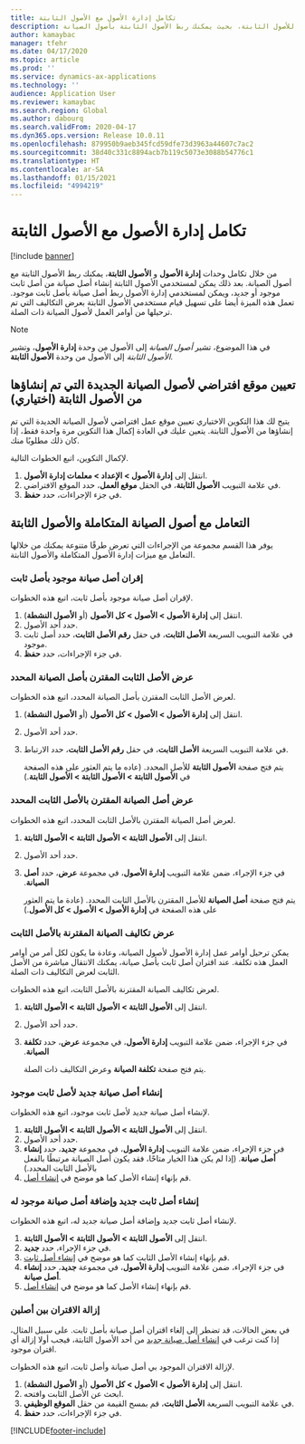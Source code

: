 ```yaml
---
title: تكامل إدارة الأصول مع الأصول الثابتة
description: يوضح هذا الموضوع كيفية تكامل وحدات إدارة الأصول والوحدات النمطية للأصول الثابتة، بحيث يمكنك ربط الأصول الثابتة بأصول الصيانة.
author: kamaybac
manager: tfehr
ms.date: 04/17/2020
ms.topic: article
ms.prod: ''
ms.service: dynamics-ax-applications
ms.technology: ''
audience: Application User
ms.reviewer: kamaybac
ms.search.region: Global
ms.author: dabourq
ms.search.validFrom: 2020-04-17
ms.dyn365.ops.version: Release 10.0.11
ms.openlocfilehash: 879950b9aeb345fcd59dfe73d3963a44607c7ac2
ms.sourcegitcommit: 38d40c331c8894acb7b119c5073e3088b54776c1
ms.translationtype: HT
ms.contentlocale: ar-SA
ms.lasthandoff: 01/15/2021
ms.locfileid: "4994219"
---
```

# <a name="integrate-asset-management-with-fixed-assets"></a>تكامل إدارة الأصول مع الأصول الثابتة

[!include [banner](../../includes/banner.md)]

من خلال تكامل وحدات **إدارة الأصول** و **الأصول الثابتة**، يمكنك ربط الأصول الثابتة مع أصول الصيانة. بعد ذلك يمكن لمستخدمي الأصول الثابتة إنشاء أصل صيانة من أصل ثابت موجود أو جديد، ويمكن لمستخدمي إدارة الأصول ربط أصل صيانة بأصل ثابت موجود. تعمل هذه الميزة أيضا على تسهيل قيام مستخدمي الأصول الثابتة بعرض التكاليف التي تم ترحيلها من أوامر العمل لأصول الصيانة ذات الصلة.

> [!NOTE]
> في هذا الموضوع، تشير *أصول الصيانة* إلى الأصول من وحدة **إدارة الأصول**، وتشير *الأصول الثابتة* إلى الأصول من وحدة **الأصول الثابتة**.

## <a name="set-a-default-location-for-new-maintenance-assets-that-are-created-from-fixed-assets-optional"></a>تعيين موقع افتراضي لأصول الصيانة الجديدة التي تم إنشاؤها من الأصول الثابتة (اختياري)

يتيح لك هذا التكوين الاختياري تعيين موقع عمل افتراضي لأصول الصيانة الجديدة التي تم إنشاؤها من الأصول الثابتة. يتعين عليك في العادة إكمال هذا التكوين مرة واحدة فقط، إذا كان ذلك مطلوبًا منك.

لإكمال التكوين، اتبع الخطوات التالية.

1. انتقل إلى **إدارة الأصول‬ \> الإعداد‬ \> معلمات إدارة الأصول**.
1. في علامة التبويب **الأصول الثابتة**، في الحقل **موقع العمل**، حدد الموقع الافتراضي.
1. في جزء الإجراءات، حدد **حفظ**.

## <a name="work-with-integrated-maintenance-assets-and-fixed-assets"></a>التعامل مع أصول الصيانة المتكاملة والأصول الثابتة

يوفر هذا القسم مجموعة من الإجراءات التي تعرض طرقًا متنوعة يمكنك من خلالها التعامل مع ميزات إدارة الأصول المتكاملة والأصول الثابتة.

### <a name="associate-an-existing-maintenance-asset-with-a-fixed-asset"></a>إقران أصل صيانة موجود بأصل ثابت

لإقران أصل صيانة موجود بأصل ثابت، اتبع هذه الخطوات.

1. انتقل إلى **إدارة الأصول \> الأصول \> كل الأصول** (أو **الأصول النشطة**).
1. حدد أحد الأصول.
1. في علامة التبويب السريعة **الأصل الثابت**، في حقل **رقم الأصل الثابت**، حدد أصل ثابت موجود.
1. في جزء الإجراءات، حدد **حفظ**.

### <a name="view-the-fixed-asset-that-is-associated-with-a-selected-maintenance-asset"></a>عرض الأصل الثابت المقترن بأصل الصيانة المحدد

لعرض الأصل الثابت المقترن بأصل الصيانة المحدد، اتبع هذه الخطوات.

1. انتقل إلى **إدارة الأصول \> الأصول \> كل الأصول** (أو **الأصول النشطة**).
1. حدد أحد الأصول.
1. في علامة التبويب السريعة **الأصل الثابت**، في حقل **رقم الأصل الثابت**، حدد الارتباط.

    يتم فتح صفحة **الأصول الثابتة** للأصل المحدد. (عاده ما يتم العثور على هذه الصفحة في **الأصول الثابتة \> الأصول الثابتة \> الأصول الثابتة**.)

### <a name="view-the-maintenance-asset-that-is-associated-with-a-selected-fixed-asset"></a>عرض أصل الصيانة المقترن بالأصل الثابت المحدد

لعرض أصل الصيانة المقترن بالأصل الثابت المحدد، اتبع هذه الخطوات.

1. انتقل إلى **الأصول الثابتة \> الأصول الثابتة \> الأصول الثابتة**.
1. حدد أحد الأصول.
1. في جزء الإجراء، ضمن علامة التبويب **إدارة الأصول**، في مجموعة **‏‫عرض**، حدد **أصل الصيانة**.

    يتم فتح صفحة **أصل الصيانة** للأصل المقترن بالأصل الثابت المحدد. (عادة ما يتم العثور على هذه الصفحة في **إدارة الأصول \> الأصول \> كل الأصول**.)

### <a name="view-maintenance-costs-that-are-associated-with-a-fixed-asset"></a>عرض تكاليف الصيانة المقترنة بالأصل الثابت

يمكن ترحيل أوامر عمل إدارة الأصول لأصول الصيانة، وعادة ما يكون لكل أمر من أوامر العمل هذه تكلفة. عند اقتران أصل ثابت بأصل صيانة، يمكنك الانتقال مباشرة من الأصل الثابت لعرض التكاليف ذات الصلة.

لعرض تكاليف الصيانة المقترنة بالأصل الثابت، اتبع هذه الخطوات.

1. انتقل إلى **الأصول الثابتة \> الأصول الثابتة \> الأصول الثابتة**.
1. حدد أحد الأصول.
1. في جزء الإجراء، ضمن علامة التبويب **إدارة الأصول**، في مجموعة **‏‫عرض**، حدد **تكلفة الصيانة**.

    يتم فتح صفحة **تكلفة الصيانة** وعرض التكاليف ذات الصلة.

### <a name="create-a-new-maintenance-asset-for-an-existing-fixed-asset"></a><a name="new-maintenance-from-fixed"></a>إنشاء أصل صيانة جديد لأصل ثابت موجود

لإنشاء أصل صيانة جديد لأصل ثابت موجود، اتبع هذه الخطوات.

1. انتقل إلى **الأصول الثابتة \> الأصول الثابتة \> الأصول الثابتة**.
1. حدد أحد الأصول.
1. في جزء الإجراء، ضمن علامة التبويب **إدارة الأصول**، في مجموعة **‏جديد**، حدد **إنشاء أصل صيانة**. (إذا لم يكن هذا الخيار متاحًا، فقد يكون أصل الصيانة مرتبطًا بالفعل بالأصل الثابت المحدد.)
1. قم بإنهاء إنشاء الأصل كما هو موضح في [إنشاء أصل](../objects/create-an-object.md).

### <a name="create-a-new-fixed-asset-and-add-a-new-maintenance-asset-for-it"></a>إنشاء أصل ثابت جديد وإضافة أصل صيانة موجود له

لإنشاء أصل ثابت جديد وإضافة أصل صيانة جديد له، اتبع هذه الخطوات.

1. انتقل إلى **الأصول الثابتة \> الأصول الثابتة \> الأصول الثابتة**.
1. في جزء الإجراء، حدد **جديد**.
1. قم بإنهاء إنشاء الأصل الثابت كما هو موضح في [إنشاء أصل ثابت](../../../finance/fixed-assets/tasks/create-fixed-asset.md).
1. في جزء الإجراء، ضمن علامة التبويب **إدارة الأصول**، في مجموعة **‏جديد**، حدد **إنشاء أصل صيانة**.
1. قم بإنهاء إنشاء الأصل كما هو موضح في [إنشاء أصل](../objects/create-an-object.md).

### <a name="remove-the-association-between-two-assets"></a>إزالة الاقتران بين أصلين

في بعض الحالات، قد تضطر إلى إلغاء اقتران أصل صيانة بأصل ثابت. على سبيل المثال، إذا كنت ترغب في [إنشاء أصل صيانة جديد](#new-maintenance-from-fixed) من أحد الأصول الثابتة، فيجب أولا إزالة أي اقتران موجود.

لإزالة الاقتران الموجود بي أصل صيانة وأصل ثابت، اتبع هذه الخطوات.

1. انتقل إلى **إدارة الأصول \> الأصول \> كل الأصول** (أو **الأصول النشطة**).
1. ابحث عن الأصل الثابت وافتحه.
1. في علامة التبويب السريعة **الأصل الثابت**، قم بمسح القيمة من حقل **الموقع الوظيفي**.
1. في جزء الإجراءات، حدد **حفظ**.


[!INCLUDE[footer-include](../../../includes/footer-banner.md)]